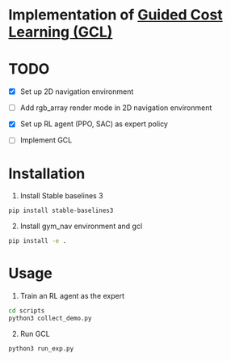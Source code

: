 # Implementation of [Guided Cost Learning (GCL)](https://arxiv.org/pdf/1603.00448.pdf)

# TODO
- [x] Set up 2D navigation environment
- [ ] Add rgb_array render mode in 2D navigation environment
- [x] Set up RL agent (PPO, SAC) as expert policy
- [ ] Implement GCL
 

# Installation
1. Install Stable baselines 3
```bash
pip install stable-baselines3
```
2. Install gym_nav environment and gcl
```bash
pip install -e .
```

# Usage
1. Train an RL agent as the expert
```bash
cd scripts
python3 collect_demo.py
```
2. Run GCL
```bash
python3 run_exp.py
```
